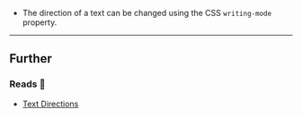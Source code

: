 - The direction of a text can be changed using the CSS `writing-mode` property.

---
## Further

### Reads 📄

- [Text Directions](https://developer.mozilla.org/en-US/docs/Learn/CSS/Building_blocks/Handling_different_text_directions)
